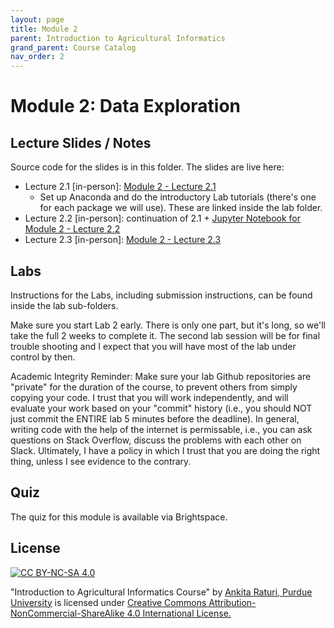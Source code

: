 ```yaml
---
layout: page
title: Module 2
parent: Introduction to Agricultural Informatics
grand_parent: Course Catalog
nav_order: 2
---
```


# Module 2: Data Exploration

## Lecture Slides / Notes

Source code for the slides is in this folder. The slides are live here:

- Lecture 2.1 [in-person]: [Module 2 - Lecture 2.1](https://www.aginformaticslab.org/ag-informatics-course/module2/lecture2.1.html)
    - Set up Anaconda and do the introductory Lab tutorials (there's one for each package we will use). These are linked inside the lab folder.
- Lecture 2.2 [in-person]: continuation of 2.1 + [Jupyter Notebook for Module 2 - Lecture 2.2](https://github.com/ag-informatics/ag-informatics-course/blob/main/module2/Lecture%202.2.ipynb)
- Lecture 2.3 [in-person]: [Module 2 - Lecture 2.3](https://www.aginformaticslab.org/ag-informatics-course/module2/lecture2.3.html)

## Labs

Instructions for the Labs, including submission instructions, can be found inside the lab sub-folders.

Make sure you start Lab 2 early. There is only one part, but it's long, so we'll take the full 2 weeks to complete it. The second lab session will be for final trouble shooting and I expect that you will have most of the lab under control by then.

Academic Integrity Reminder: Make sure your lab Github repositories are "private" for the duration of the course, to prevent others from simply copying your code. I trust that you will work independently, and will evaluate your work based on your "commit" history (i.e., you should NOT just commit the ENTIRE lab 5 minutes before the deadline). In general, writing code with the help of the internet is permissable, i.e., you can ask questions on Stack Overflow, discuss the problems with each other on Slack. Ultimately, I have a policy in which I trust that you are doing the right thing, unless I see evidence to the contrary.


## Quiz

The quiz for this module is available via Brightspace. 


## License
[![CC BY-NC-SA 4.0][cc-by-nc-sa-shield]][cc-by-nc-sa]

<!-- This work is licensed under a
[Creative Commons Attribution-NonCommercial-ShareAlike 4.0 International License][cc-by-nc-sa].

[![CC BY-NC-SA 4.0][cc-by-nc-sa-image]][cc-by-nc-sa] -->

[cc-by-nc-sa]: http://creativecommons.org/licenses/by-nc-sa/4.0/
[cc-by-nc-sa-image]: https://licensebuttons.net/l/by-nc-sa/4.0/88x31.png
[cc-by-nc-sa-shield]: https://img.shields.io/badge/License-CC%20BY--NC--SA%204.0-lightgrey.svg

  "Introduction to Agricultural Informatics Course" by [Ankita Raturi, Purdue University](https://github.com/ag-informatics/ag-informatics-course) is licensed under [Creative Commons Attribution-NonCommercial-ShareAlike 4.0 International License.](http://creativecommons.org/licenses/by-nc-sa/4.0/)
